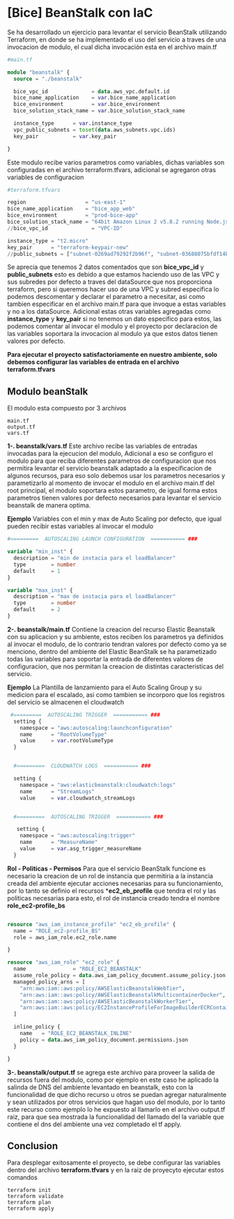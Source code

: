 
# [Bice] BeanStalk con IaC  




Se ha desarrollado un ejercicio para levantar el servicio BeanStalk utilizando Terraform, en donde se ha implementado el uso del servicio a traves de una invocacion de modulo, el cual dicha invocación esta en el archivo main.tf

```terraform
#main.tf

module "beanstalk" {
  source = "./beanstalk"

  bice_vpc_id              = data.aws_vpc.default.id
  bice_name_application    = var.bice_name_application
  bice_environment         = var.bice_environment
  bice_solution_stack_name = var.bice_solution_stack_name

  instance_type      = var.instance_type
  vpc_public_subnets = toset(data.aws_subnets.vpc.ids)
  key_pair           = var.key_pair

}
```
Este modulo recibe varios parametros como variables, dichas variables son configuradas en el archivo terraform.tfvars, adicional se agregaron otras variables de configuracion


```terraform
#terraform.tfvars

region                   = "us-east-1"
bice_name_application    = "bice_app_web"
bice_environment         = "prod-bice-app"
bice_solution_stack_name = "64bit Amazon Linux 2 v5.8.2 running Node.js 16"
//bice_vpc_id              = "VPC-ID"

instance_type = "t2.micro"
key_pair      = "terraform-keypair-new"
//public_subnets = ["subnet-0269ad79292f2b96f", "subnet-03688075bfdf14b1b"]
```

Se aprecia que tenemos 2 datos comentados que son **bice_vpc_id** y **public_subnets** esto es debido a que estamos haciendo uso de las VPC y sus subredes por defecto a traves del dataSource que nos proporciona terraform, pero si queremos hacer uso de una VPC y subred especifica lo podemos descomentar y declarar el parametro a necesitar, asi como tambien especificar en el archivo main.tf para que invoque a estas variables y no a los dataSource. Adicional estas otras variables agregadas como  **instance_type** y **key_pair** si no tenemos un dato especifico para estos, las podemos comentar al invocar el modulo y el proyecto por declaracion de las variables soportara la invocacion al modulo ya que estos datos tienen valores por defecto.

**Para ejecutar el proyecto satisfactoriamente en nuestro ambiente, solo debemos configurar las variables de entrada en el archivo terraform.tfvars**


## Modulo beanStalk

El modulo esta compuesto por 3 archivos

```
main.tf
output.tf
vars.tf

```

**1-. beanstalk/vars.tf** Este archivo recibe las variables de entradas invocadas para la ejecucion del modulo, Adicional a eso se configuro el modulo para que reciba diferentes parametros de configuracion que nos permitira levantar el servicio beanstalk adaptado a la especificacion de algunos recursos, para eso solo debemos usar los parametros necesarios y parametizarlo al momento de invocar el modulo en el archivo main.tf del root principal, el modulo soportara estos parametro, de igual forma estos parametros tienen valores por defecto necesarios para levantar el servicio beanstalk de manera optima.


**Ejemplo** Variables con el min y max de Auto Scaling por defecto, que igual pueden recibir estas variables al invocar el modulo


```terraform
#=========  AUTOSCALING LAUNCH CONFIGURATION  =========== ###

variable "min_inst" {
  description = "min de instacia para el loadBalancer"
  type        = number
  default     = 1
}

variable "max_inst" {
  description = "max de instacia para el loadBalancer"
  type        = number
  default     = 2
}
```


**2-. beanstalk/main.tf** Contiene la creacion del recurso Elastic Beanstalk con su aplicacion y su ambiente, estos reciben los parametros ya definidos al invocar el modulo, de lo contrario tendran valores por defecto como ya se menciono, dentro del ambiente del Elastic BeanStalk se ha parametizado todas las variables para soportar la entrada de diferentes valores de configuracion,  que nos permitan la creacion de distintas caracteristicas del servicio.

**Ejemplo**  La Plantilla de lanzamiento para el Auto Scaling Group y su medicion para el escalado, asi como tambien se incorporo que los registros del servicio se almacenen el cloudwatch 

```terraform
 #=========  AUTOSCALING TRIGGER  =========== ###
  setting {
    namespace = "aws:autoscaling:launchconfiguration"
    name      = "RootVolumeType"
    value     = var.rootVolumeType
  }


  #=========  CLOUDWATCH LOGS  =========== ###

  setting {
    namespace = "aws:elasticbeanstalk:cloudwatch:logs"
    name      = "StreamLogs"
    value     = var.cloudwatch_streamLogs


  #=========  AUTOSCALING TRIGGER  =========== ###

   setting {
    namespace = "aws:autoscaling:trigger"
    name      = "MeasureName"
    value     = var.asg_trigger_measureName
  }

```


**Rol - Politicas - Permisos** Para que el servicio BeanStalk funcione es necesario la creacion de un rol de instancia que permitiria a la instancia creada del ambiente ejecutar acciones necesarias para su funcionamiento, por lo tanto se definio el recursos ***ec2_eb_profile** que tendra el rol y las politicas necesarias para esto, el rol de instancia creado tendra el nombre **role_ec2-profile_bs**

```terraform

resource "aws_iam_instance_profile" "ec2_eb_profile" {
  name = "ROLE_ec2-profile_BS"
  role = aws_iam_role.ec2_role.name

}

resource "aws_iam_role" "ec2_role" {
  name               = "ROLE_EC2_BEANSTALK"
  assume_role_policy = data.aws_iam_policy_document.assume_policy.json
  managed_policy_arns = [
    "arn:aws:iam::aws:policy/AWSElasticBeanstalkWebTier",
    "arn:aws:iam::aws:policy/AWSElasticBeanstalkMulticontainerDocker",
    "arn:aws:iam::aws:policy/AWSElasticBeanstalkWorkerTier",
    "arn:aws:iam::aws:policy/EC2InstanceProfileForImageBuilderECRContainerBuilds"
  ]

  inline_policy {
    name   = "ROLE_EC2_BEANSTALK_INLINE"
    policy = data.aws_iam_policy_document.permissions.json
  }

}

```
**3-. beanstalk/output.tf** se agrega este archivo para proveer la salida de recursos fuera del modulo, como  por ejemplo en este caso he aplicado la salinda de DNS del ambiente levantado en beanstalk, esto con la funcionalidad de que dicho recurso u otros se puedan agregar naturalmente y sean utilizados por otros servicios que hagan uso del modulo, por lo tanto este recurso como ejemplo lo he expuesto al llamarlo en el archivo output.tf raiz, para que sea mostrada la funcionalidad del llamado del la variable que contiene el dns del ambiente una vez completado el tf apply.

## Conclusion 

Para desplegar exitosamente el proyecto, se debe configurar las variables dentro del archivo **terraform.tfvars** y en la raiz  de proyecyto ejecutar estos comandos

```
terraform init
terraform validate
terraform plan
terraform apply
```
